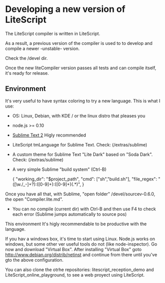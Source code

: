 Developing a new version of LiteScript 
======================================

The LiteScript compiler is written in LiteScript. 

As a result, a previous version of the compiler 
is used to to develop and compile a newer -unstable- version. 

Check the /devel dir.

Once the new liteCompiler version passes all tests and can compile itself,
it's ready for release.

Environment
-----------

It's very useful to have syntax coloring to try a new language. This is what I use:

- OS: Linux, Debian, with KDE / or the linux distro that pleases you
- node.js >= 0.10
- [Sublime Text 2](http://www.sublimetext.com/2) Higly recommended 
- LiteScript tmLanguage for Sublime Text. Check: (/extras/sublime)
- A custom theme for Sublime Text "Lite Dark" based on "Soda Dark". Check: (/extras/sublime)
- A very simple Sublime "build system" (Ctrl-B)

	{
		"working_dir": "$project_path",
		"cmd": ["sh","build.sh"],
		"file_regex": "([\\w./_-]+?):([0-9]+):([0-9]+)(.*)",
	}

Once you have all that, with Sublime, "open folder" /devel/sourcev-0.6.0, the open "Compiler.lite.md".

- You can no compile (current dir) with Ctrl-B 
and then use F4 to check each error (Sublime jumps automatically to source pos)

This environment It's higly recommendable to be productive with the language.

If you hav a windows box, it's time to start using Linux. Node.js works on windows, but some other ver useful tools
do not (like node-inspector). Go now and download "Virtual Box". After installing "Virtual Box" goto http://www.debian.org/distrib/netinst and continue from there until you've gto the above configuration.

You can also clone the otrhe repositories: litescript_reception_demo and LiteScript_online_playground, to see a web proyect using LiteScript.

